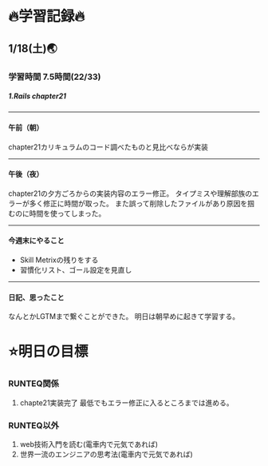 # 🔥学習記録🔥
## 1/18(土)🌏
### 学習時間  7.5時間(22/33)
##### 1.Rails chapter21

***
#### 午前（朝）
chapter21カリキュラムのコード調べたものと見比べならが実装

***
#### 午後（夜）
chapter21の夕方ごろからの実装内容のエラー修正。
タイプミスや理解部族のエラーが多く修正に時間が取った。
また誤って削除したファイルがあり原因を掴むのに時間を使ってしまった。

***
#### 今週末にやること
- Skill Metrixの残りをする
- 習慣化リスト、ゴール設定を見直し

***
#### 日記、思ったこと
なんとかLGTMまで繋ぐことができた。
明日は朝早めに起きて学習する。

# ⭐️明日の目標
### RUNTEQ関係
1. chapte21実装完了 最低でもエラー修正に入るところまでは進める。

### RUNTEQ以外
1. web技術入門を読む(電車内で元気であれば)
2. 世界一流のエンジニアの思考法(電車内で元気であれば)
